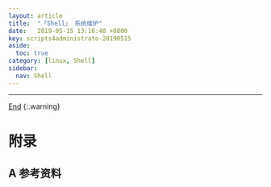 ```yaml
---
layout: article
title:  "「Shell」 系统维护"
date:   2019-05-15 13:16:40 +0800
key: scripts4administrato-20190515
aside:
  toc: true
category: [linux, Shell]
sidebar:
  nav: Shell
---
```

<span id="head"></span>
<!--more-->




-------------------  
[End](#head)
{:.warning}  


# 附录
## A 参考资料

